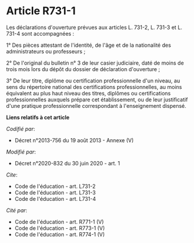# Article R731-1

Les déclarations d'ouverture prévues aux articles L. 731-2, L. 731-3 et L. 731-4 sont accompagnées :

1° Des pièces attestant de l'identité, de l'âge et de la nationalité des administrateurs ou professeurs ;

2° De l'original du bulletin n° 3 de leur casier judiciaire, daté de moins de trois mois lors du dépôt du dossier de
déclaration d'ouverture ;

3° De leur titre, diplôme ou certification professionnelle d'un niveau, au sens du répertoire national des certifications
professionnelles, au moins équivalent au plus haut niveau des titres, diplômes ou certifications professionnelles auxquels
prépare cet établissement, ou de leur justificatif d'une pratique professionnelle correspondant à l'enseignement dispensé.

**Liens relatifs à cet article**

_Codifié par_:

  - Décret n°2013-756 du 19 août 2013 -  Annexe (V)

_Modifié par_:

  - Décret n°2020-832 du 30 juin 2020 - art. 1

_Cite_:

  - Code de l'éducation - art. L731-2
  - Code de l'éducation - art. L731-3
  - Code de l'éducation - art. L731-4

_Cité par_:

  - Code de l'éducation - art. R771-1 (V)
  - Code de l'éducation - art. R773-1 (V)
  - Code de l'éducation - art. R774-1 (V)
